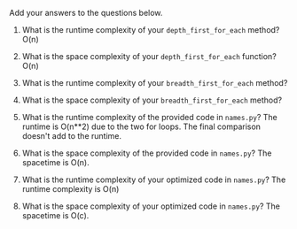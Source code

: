 Add your answers to the questions below.

1. What is the runtime complexity of your `depth_first_for_each` method?
    O(n)

2. What is the space complexity of your `depth_first_for_each` function?
    O(n)


3. What is the runtime complexity of your `breadth_first_for_each` method?

4. What is the space complexity of your `breadth_first_for_each` method?


5. What is the runtime complexity of the provided code in `names.py`? 
    The runtime is O(n**2) due to the two for loops. The final comparison doesn't add to the runtime.

6. What is the space complexity of the provided code in `names.py`?
    The spacetime is O(n).

7. What is the runtime complexity of your optimized code in `names.py`?
    The runtime complexity is O(n)


8. What is the space complexity of your optimized code in `names.py`?
    The spacetime is O(c).
